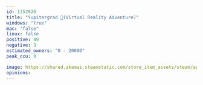 ```yaml
---
id: 1352020
title: "Yupitergrad 🚀(Virtual Reality Adventure)"
windows: "true"
mac: "false"
linux: false
positive: 49
negative: 3
estimated_owners: "0 - 20000"
peak_ccu: 0

image: https://shared.akamai.steamstatic.com/store_item_assets/steam/apps/1352020/header.jpg?t=1728557579
opinions:
---
```

